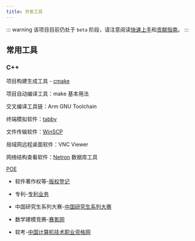 ```yaml
---
title: 开发工具
---
```


::: warning
该项目目前仍处于 `beta` 阶段，请注意阅读[快速上手](./getting-started.md)和[贡献指南](./contributing.md)。
:::

<AutoCatalog base='/devtools' />

## 常用工具
### C++ 
项目构建生成工具 - [cmake](https://cmake.org/download/)

项目自动编译工具：make 基本用法

交叉编译工具链：Arm GNU Toolchain

终端模拟软件：[tabby](https://tabby.sh/)

文件传输软件：[WinSCP](https://winscp.net/eng/download.php)

局域网远程桌面软件：VNC Viewer

网络结构查看软件：[Netron](https://netron.app/)
数据库工具



[POE](https://poe.com/)

- 软件著作权等-[版权登记](https://register.ccopyright.com.cn/registration.html#/registerSoft)

- 专利-[专利业务](https://cponline.cnipa.gov.cn/)

- 中国研究生系列大赛-[中国研究生系列大赛](https://cpipc.acge.org.cn/)

- 数学建模竞赛-[赛氪网](https://www.saikr.com/vs/mcm)
- 软考-[中国计算机技术职业资格网](https://www.ruankao.org.cn/)